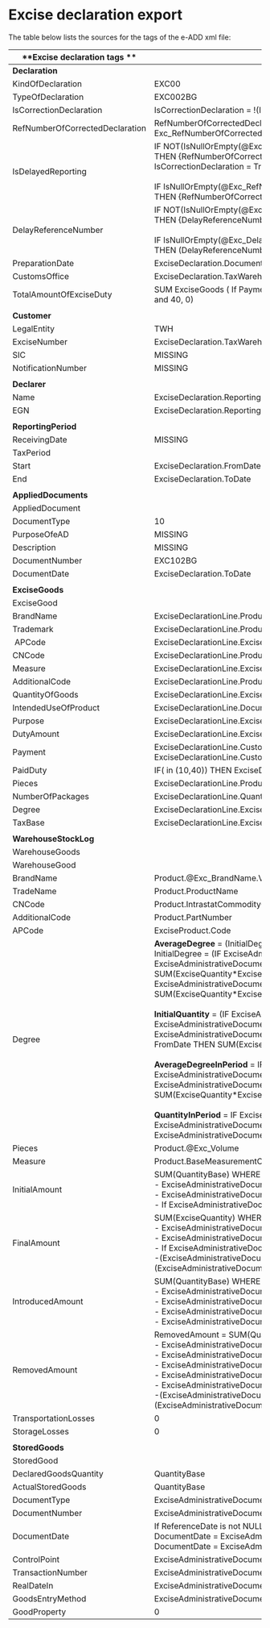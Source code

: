 # Excise declaration export

The table below lists the sources for the tags of the e-ADD xml file:

|**Excise declaration tags **|**Source**|
| ------------------------------------------------------------ | ------------------- |
|**Declaration**||
| KindOfDeclaration |EXC00|
| TypeOfDeclaration| EXC002BG |
| IsCorrectionDeclaration|IsCorrectionDeclaration = !(IsNullOrEmptyValue(RefNumberOfCorrectedDeclaration ))|
| RefNumberOfCorrectedDeclaration|RefNumberOfCorrectedDeclaration = ExcDeclarations.<span>@ </span>Exc_RefNumberOfCorrectedDeclaration.Value |
| IsDelayedReporting |IF NOT(IsNullOrEmpty(@Exc_RefNumberOfCorrectedDeclaration)) <br/>THEN {RefNumberOfCorrectedDeclaration = @Exc_RefNumberOfCorrectedDeclaration.Value; IsCorrectionDeclaration = True} <br><br>IF IsNullOrEmpty(@Exc_RefNumberOfCorrectedDeclaration) <br/>THEN  {RefNumberOfCorrectedDeclaration - MISSING; IsCorrectionDeclaration = false}|IF IsNullOrEmpty(@Exc_DelayReferenceNumber ) <br/>THEN (DelayReferenceNumber - MISSING; IsDelayedReporting = false}|
|DelayReferenceNumber| IF NOT(IsNullOrEmpty(@Exc_DelayReferenceNumber)) <br/>THEN {DelayReferenceNumber = @Exc_DelayReferenceNumber.Value; IsDelayedReporting = True} <br><br>IF IsNullOrEmpty(@Exc_DelayReferenceNumber ) <br/>THEN (DelayReferenceNumber - MISSING; IsDelayedReporting = false}|
| PreparationDate | ExciseDeclaration.DocumentDate |
| CustomsOffice | ExciseDeclaration.TaxWarehouse.CustomsOffice|
| TotalAmountOfExciseDuty| SUM ExciseGoods ( If Payment = 10, DutyAmount; If Payment = 40, - DutyAmount; IF Payment<> 10 and 40, 0) |
|                                                                                   ||
|**Customer**||
| LegalEntity | TWH |
| ExciseNumber | ExciseDeclaration.TaxWarehouse.TaxWarehouseExciseNumber  |
| SIC   |MISSING|
| NotificationNumber|MISSING|
|                                                                                    ||
|**Declarer**||
| Name | ExciseDeclaration.ReportingPerson.PartyName.GetLanguageStringOrAny("bg") |
| EGN | ExciseDeclaration.ReportingPerson.NationalNumber |
|                                                                                    ||
|**ReportingPeriod**||
| ReceivingDate|MISSING|
| TaxPeriod| |
| Start|ExciseDeclaration.FromDate |
| End | ExciseDeclaration.ToDate |
|                                                                                    ||
|**AppliedDocuments**||
| AppliedDocument||
| DocumentType |10|
| PurposeOfeAD |MISSING|
| Description | MISSING|
| DocumentNumber| EXC102BG|
| DocumentDate | ExciseDeclaration.ToDate|
|||
| **ExciseGoods**| |
| ExciseGood | |
| BrandName | ExciseDeclarationLine.Product.ExciseProductType.CustomProperties("Exc_BrandName")?.Value |
| Trademark | ExciseDeclarationLine.Product.Name.GetLanguageStringOrAny("bg") |
|  APCode | ExciseDeclarationLine.ExciseProduct?.Code |
| CNCode  | ExciseDeclarationLine.Product.ExciseProductType.CommodityCode.CommodityCodeField |
| Measure |	ExciseDeclarationLine.ExciseQuantityUnit.Name.GetLanguageStringOrAny("bg")|
| AdditionalCode | ExciseDeclarationLine.Product.PartNumber | 
| QuantityOfGoods | ExciseDeclarationLine.ExciseQuantity.Value | 
| IntendedUseOfProduct | ExciseDeclarationLine.Document.CustomProperties("Exc_Purpose")?.Value |
| Purpose | ExciseDeclarationLine.ExcisePurposeCode?.Code |
| DutyAmount | ExciseDeclarationLine.ExciseAmount.Value | 
| Payment | ExciseDeclarationLine.CustomProperties("Exc_Payment")?.Value + "-" + ExciseDeclarationLine.CustomProperties("Exc_Payment")?.Description | 
| PaidDuty | IF(<Payment> in (10,40)) THEN ExciseDeclarationLine.ExciseAmount.Value  ELSE  "0.00" | 
| Pieces | ExciseDeclarationLine.Product.ExciseProductType?.Capacity | 
| NumberOfPackages | ExciseDeclarationLine.Quantity.Value | 
| Degree | ExciseDeclarationLine.ExciseAlcoholicStrength ?? 0 |
| TaxBase | ExciseDeclarationLine.ExciseAmountBase |
| | | 
|**WarehouseStockLog**||
| WarehouseGoods| |
| WarehouseGood| |
| BrandName | Product.<span>@</span>Exc_BrandName.Value |
| TradeName | Product.ProductName |
| CNCode | Product.IntrastatCommodityCode.CommodityCodeField |
| AdditionalCode | Product.PartNumber |
| APCode | ExciseProduct.Code | 
| Degree| **AverageDegree** = (InitialDegree + AverageDegreeInPeriod)/(InitialQuantity + QuantityInPeriod) and InitialDegree = (IF ExciseAdministrativeDocument.Direction =  "R" AND ExciseAdministrativeDocument.DocumentDate < FromDate THEN SUМ(ExciseQuantity\*ExciseAlcoholicStrength)   IF ExciseAdministrativeDocument.Direction =  "I" ExciseAdministrativeDocument.DocumentDate < FromDate THEN SUМ(ExciseQuantity*ExciseAlcoholicStrength)) <br><br> **InitialQuantity** = (IF ExciseAdministrativeDocument.Direction =  "R" AND ExciseAdministrativeDocument.DocumentDate < FromDate THEN SUМ(ExciseQuantity)               IF ExciseAdministrativeDocument.Direction =  "I" ExciseAdministrativeDocument.DocumentDate < FromDate THEN SUМ(ExciseQuantity)) <br><br> **AverageDegreeInPeriod** = IF ExciseAdministrativeDocument.Direction =  "R" AND ExciseAdministrativeDocument.DocumentDate >= FromDate AND ExciseAdministrativeDocument.DocumentDate <= ToDate THEN SUМ(ExciseQuantity\*ExciseAlcoholicStrength)  <br><br> **QuantityInPeriod** = IF ExciseAdministrativeDocument.Direction =  "R" AND ExciseAdministrativeDocument.DocumentDate >= FromDate AND ExciseAdministrativeDocument.DocumentDate <= ToDate THEN SUМ(ExciseQuantity)|
| Pieces| Product.<span>@</span>Exc_Volume | 
| Measure | Product.BaseMeasurementCategory.MeasurementUnits.Code(MeasurementUnits.IsDefaultUnit=True) | 
| InitialAmount | SUM(QuantityBase) WHERE For Each Product <br/> - ExciseAdministrativeDocument.DocumentDate <  ExciseDeclaration.FromDate <br/> - ExciseAdministrativeDocument is Non Voided And Status >= 30 <br/> - If ExciseAdministrativeDocument.Direction = "I" THEN SUM(-QuantityBase)|
| FinalAmount | SUM(ExciseQuantity) WHERE For Each Product <br/> - ExciseAdministrativeDocument.DocumentDate <=  ExciseDeclaration.ToDate <br/> - ExciseAdministrativeDocument is Non Voided And Status >= 30 <br/> - If ExciseAdministrativeDocument.Direction = "I" THEN SUM(-QuantityBase) <br/> -(ExciseAdministrativeDocumentLine.@Exc_EAD_For_Difference <> NULL OR "") AND (ExciseAdministrativeDocumentLine.@Exc_EAD_For_Not_Received <> NULL OR "")|
| IntroducedAmount | SUM(QuantityBase) WHERE For Each Product <br/> - ExciseAdministrativeDocument.DocumentDate >=  ExciseDeclaration.FromDate <br/> - ExciseAdministrativeDocument.DocumentDate <=  ExciseDeclaration.ToDate <br/> - ExciseAdministrativeDocument is Non Voided And Status >= 30 <br/> - ExciseAdministrativeDocument.Direction = "R" |
| RemovedAmount | RemovedAmount = SUM(QuantityBase) WHERE For Each Product <br/> - ExciseAdministrativeDocument.DocumentDate >=  ExciseDeclaration.FromDate <br/> - ExciseAdministrativeDocument.DocumentDate <=  ExciseDeclaration.ToDate <br/> - ExciseAdministrativeDocument.@Exc_Purpose <> 27,90 or 97 (all others except these three) <br/> - ExciseAdministrativeDocument is Non Voided And Status >= 30 <br/> - ExciseAdministrativeDocument.Direction = "I" <br/> -(ExciseAdministrativeDocumentLine.@Exc_EAD_For_Difference <> NULL OR "") AND (ExciseAdministrativeDocumentLine.@Exc_EAD_For_Not_Received <> NULL OR "") |
| TransportationLosses | 0 | 
| StorageLosses | 0 |
| | |
| **StoredGoods** | |
| StoredGood | |
| DeclaredGoodsQuantity | QuantityBase |
| ActualStoredGoods |  QuantityBase |
| DocumentType | ExciseAdministrativeDocument.DocumentType.@Exc_AAD_Type | 
| DocumentNumber | ExciseAdministrativeDocument.DocumentNumber | 
| DocumentDate | If ReferenceDate is not NULL THEN <br/> DocumentDate = ExciseAdministrativeDocument.ReferenceDate ELSE  <br/> DocumentDate = ExciseAdministrativeDocument.DocumentDate|
| ControlPoint | ExciseAdministrativeDocumentLine.MeasuringTransaction?.MeasuringDeviceCode | 
| TransactionNumber | ExciseAdministrativeDocumentLine.MeasuringTransaction?.TransactionNumber|
| RealDateIn | ExciseAdministrativeDocument.DocumentDate |
| GoodsEntryMethod | ExciseAdministrativeDocument.DocumentType.@Exc_EntryMethod |
| GoodProperty | 0 |
